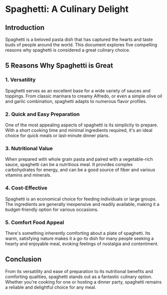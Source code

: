 # Spaghetti: A Culinary Delight

## Introduction

Spaghetti is a beloved pasta dish that has captured the hearts and taste buds of people around the world. This document explores five compelling reasons why spaghetti is considered a great culinary choice.

## 5 Reasons Why Spaghetti is Great

### 1. Versatility

Spaghetti serves as an excellent base for a wide variety of sauces and toppings. From classic marinara to creamy Alfredo, or even a simple olive oil and garlic combination, spaghetti adapts to numerous flavor profiles.

### 2. Quick and Easy Preparation

One of the most appealing aspects of spaghetti is its simplicity to prepare. With a short cooking time and minimal ingredients required, it's an ideal choice for quick meals or last-minute dinner plans.

### 3. Nutritional Value

When prepared with whole grain pasta and paired with a vegetable-rich sauce, spaghetti can be a nutritious meal. It provides complex carbohydrates for energy, and can be a good source of fiber and various vitamins and minerals.

### 4. Cost-Effective

Spaghetti is an economical choice for feeding individuals or large groups. The ingredients are generally inexpensive and readily available, making it a budget-friendly option for various occasions.

### 5. Comfort Food Appeal

There's something inherently comforting about a plate of spaghetti. Its warm, satisfying nature makes it a go-to dish for many people seeking a hearty and enjoyable meal, evoking feelings of nostalgia and contentment.

## Conclusion

From its versatility and ease of preparation to its nutritional benefits and comforting qualities, spaghetti stands out as a fantastic culinary option. Whether you're cooking for one or hosting a dinner party, spaghetti remains a reliable and delightful choice for any meal.